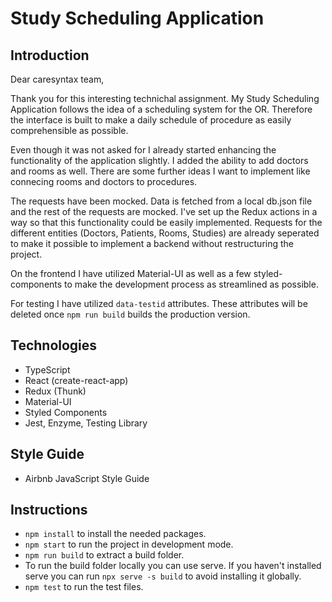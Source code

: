 # Study Scheduling Application

## Introduction
Dear caresyntax team,

Thank you for this interesting technichal assignment. My Study Scheduling 
Application follows the idea of a scheduling system for the OR. Therefore 
the interface is built to make a daily schedule of procedure as easily comprehensible as possible.

Even though it was not asked for I already started enhancing the functionality
of the application slightly. I added the ability to add doctors and rooms as
well. There are some further ideas I want to implement like connecing rooms 
and doctors to procedures.

The requests have been mocked. Data is fetched from a local db.json file and
the rest of the requests are mocked. I've set up the Redux actions in a way
so that this functionality could be easily implemented. Requests for the different entities (Doctors, Patients, Rooms, Studies) are already seperated 
to make it possible to implement a backend without restructuring the project.

On the frontend I have utilized Material-UI as well as a few styled-components to make the development process as streamlined as possible.

For testing I have utilized `data-testid` attributes. These attributes will
be deleted once `npm run build` builds the production version.

## Technologies
- TypeScript
- React (create-react-app)
- Redux (Thunk)
- Material-UI
- Styled Components
- Jest, Enzyme, Testing Library

## Style Guide
- Airbnb JavaScript Style Guide

## Instructions
- `npm install` to install the needed packages.
- `npm start` to run the project in development mode.
- `npm run build` to extract a build folder. 
- To run the build folder locally you can use serve. If you haven't installed
serve you can run `npx serve -s build` to avoid installing it globally.
- `npm test` to run the test files.